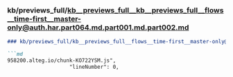 ### kb/previews_full/kb__previews_full__kb__previews_full__flows__time-first__master-only@auth.har.part064.md.part001.md.part002.md

```md
### kb/previews_full/kb__previews_full__flows__time-first__master-only@auth.har.part064.md.part001.md (part 002)

```md
958200.alteg.io/chunk-KO722YSM.js",
                    "lineNumber": 0,
                 
```

```

```

